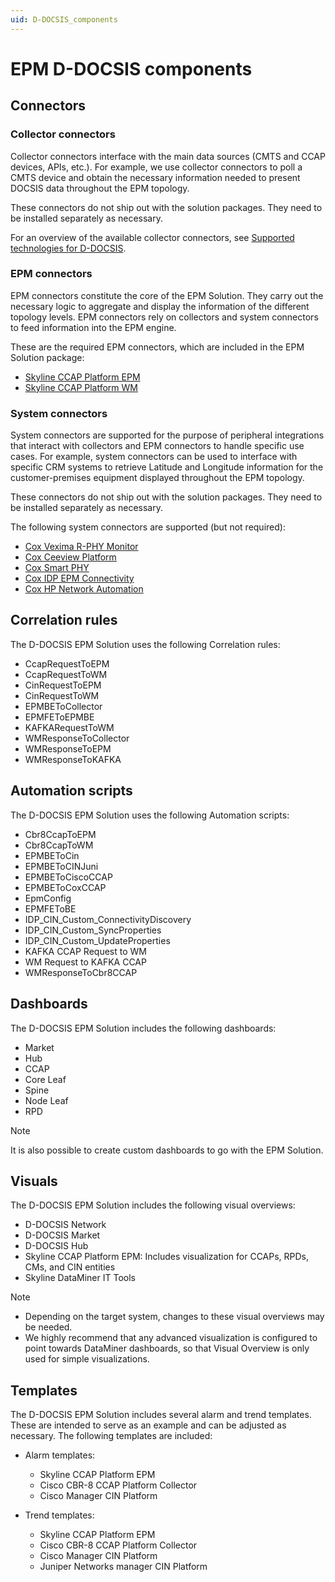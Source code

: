 ```yaml
---
uid: D-DOCSIS_components
---
```


# EPM D-DOCSIS components

## Connectors

### Collector connectors

Collector connectors interface with the main data sources (CMTS and CCAP devices, APIs, etc.). For example, we use collector connectors to poll a CMTS device and obtain the necessary information needed to present DOCSIS data throughout the EPM topology.

These connectors do not ship out with the solution packages. They need to be installed separately as necessary.

For an overview of the available collector connectors, see [Supported technologies for D-DOCSIS](xref:D-DOCSIS_supported_technologies).

### EPM connectors

EPM connectors constitute the core of the EPM Solution. They carry out the necessary logic to aggregate and display the information of the different topology levels. EPM connectors rely on collectors and system connectors to feed information into the EPM engine.

These are the required EPM connectors, which are included in the EPM Solution package:

- [Skyline CCAP Platform EPM](https://catalog.dataminer.services/result/driver/6833)
- [Skyline CCAP Platform WM](https://catalog.dataminer.services/result/driver/6831)

### System connectors

System connectors are supported for the purpose of peripheral integrations that interact with collectors and EPM connectors to handle specific use cases. For example, system connectors can be used to interface with specific CRM systems to retrieve Latitude and Longitude information for the customer-premises equipment displayed throughout the EPM topology.

These connectors do not ship out with the solution packages. They need to be installed separately as necessary.

The following system connectors are supported (but not required):

- [Cox Vexima R-PHY Monitor](https://catalog.dataminer.services/result/driver/7039)
- [Cox Ceeview Platform](https://catalog.dataminer.services/result/driver/7396)
- [Cox Smart PHY](https://catalog.dataminer.services/result/driver/6972)
- [Cox IDP EPM Connectivity](https://catalog.dataminer.services/result/driver/6929)
- [Cox HP Network Automation](https://catalog.dataminer.services/result/driver/7038)

## Correlation rules

The D-DOCSIS EPM Solution uses the following Correlation rules:

- CcapRequestToEPM
- CcapRequestToWM
- CinRequestToEPM
- CinRequestToWM
- EPMBEToCollector
- EPMFEToEPMBE
- KAFKARequestToWM
- WMResponseToCollector
- WMResponseToEPM
- WMResponseToKAFKA

## Automation scripts

The D-DOCSIS EPM Solution uses the following Automation scripts:

- Cbr8CcapToEPM
- Cbr8CcapToWM
- EPMBEToCin
- EPMBEToCINJuni
- EPMBEToCiscoCCAP
- EPMBEToCoxCCAP
- EpmConfig
- EPMFEToBE
- IDP_CIN_Custom_ConnectivityDiscovery
- IDP_CIN_Custom_SyncProperties
- IDP_CIN_Custom_UpdateProperties
- KAFKA CCAP Request to WM
- WM Request to KAFKA CCAP
- WMResponseToCbr8CCAP

## Dashboards

The D-DOCSIS EPM Solution includes the following dashboards:

- Market
- Hub
- CCAP
- Core Leaf
- Spine
- Node Leaf
- RPD

> [!NOTE]
> It is also possible to create custom dashboards to go with the EPM Solution.

## Visuals

The D-DOCSIS EPM Solution includes the following visual overviews:

- D-DOCSIS Network
- D-DOCSIS Market
- D-DOCSIS Hub
- Skyline CCAP Platform EPM: Includes visualization for CCAPs, RPDs, CMs, and CIN entities
- Skyline DataMiner IT Tools

> [!NOTE]
>
> - Depending on the target system, changes to these visual overviews may be needed.
> - We highly recommend that any advanced visualization is configured to point towards DataMiner dashboards, so that Visual Overview is only used for simple visualizations.

## Templates

The D-DOCSIS EPM Solution includes several alarm and trend templates. These are intended to serve as an example and can be adjusted as necessary. The following templates are included:

- Alarm templates:

  - Skyline CCAP Platform EPM
  - Cisco CBR-8 CCAP Platform Collector
  - Cisco Manager CIN Platform

- Trend templates:

  - Skyline CCAP Platform EPM
  - Cisco CBR-8 CCAP Platform Collector
  - Cisco Manager CIN Platform
  - Juniper Networks manager CIN Platform

